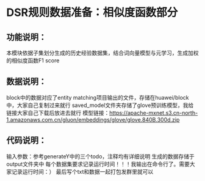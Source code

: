 # DSR规则数据准备：相似度函数部分
## 功能说明：
本模块依据子集划分生成的历史经验数据集，结合词向量模型与元学习，生成加权的相似度函数F1 score
## 数据说明：
block中的数据对应了entity matching项目输出的文件，存储在huawei/block中，大家自己复制过来就行
saved_model文件夹存储了glove预训练模型，我给链接大家自己下载后放进去就行
模型链接：https://apache-mxnet.s3.cn-north-1.amazonaws.com.cn/gluon/embeddings/glove/glove.840B.300d.zip
## 代码说明：
输入参数：参考generateY中的三个todo，注释均有详细说明
生成的数据存储于output文件夹中
每个数据集要求记录运行时间！！！我输出在命令行了。需要大家记录运行时间：）
最后写个txt和数据一起打包发群里就可以
